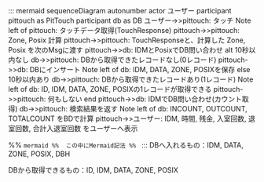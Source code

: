 ::: mermaid
sequenceDiagram
    autonumber
    actor ユーザー
    participant pittouch as PitTouch
    participant db as DB
    ユーザー->>pittouch: タッチ
    Note left of pittouch: タッチデータ取得(TouchResponse)
    pittouch->>pittouch: Zone, Posix 計算
    pittouch->>pittouch: TouchResponseと、計算した Zone, Posix を次のMsgに渡す
    pittouch->>db: IDMとPosixでDB問い合わせ
    alt 10秒以内なし
        db->>pittouch: DBから取得できたレコードなし(0レコード)
        pittouch->>db: DBにインサート
        Note left of db: IDM, DATA, ZONE, POSIXを保存
    else 10秒以内あり
        db->>pittouch: DBから取得できたレコードあり(1レコード)
        Note left of db: ID, IDM, DATA, ZONE, POSIXの1レコードが取得できる
        pittouch->>pittouch: 何もしない
    end
    pittouch->>db: IDMでDB問い合わせ(カウント取得)
    db->>pittouch: 検索結果を返す
    Note left of db: INCOUNT, OUTCOUNT, TOTALCOUNT をBDで計算
    pittouch->>ユーザー: IDM, 時間, 残金, 入室回数, 退室回数, 合計入退室回数 をユーザーへ表示
    

%% ```mermaid
%%  この中にMermaid記法
%% ```
:::
DBへ入れるもの：IDM, DATA, ZONE, POSIX, DBH

DBから取得できるもの：ID, IDM, DATA, ZONE, POSIX
